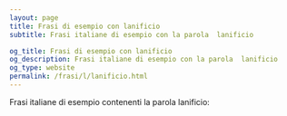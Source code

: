 ```yaml
---
layout: page
title: Frasi di esempio con lanificio 
subtitle: Frasi italiane di esempio con la parola  lanificio

og_title: Frasi di esempio con lanificio 
og_description: Frasi italiane di esempio con la parola  lanificio
og_type: website
permalink: /frasi/l/lanificio.html
---
```


Frasi italiane di esempio contenenti la parola lanificio:


